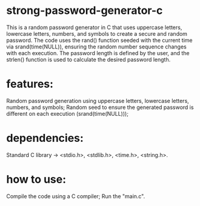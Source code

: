 # strong-password-generator-c
This is a random password generator in C that uses uppercase letters, lowercase letters, numbers, and symbols to create a secure and random password.
The code uses the rand() function seeded with the current time via srand(time(NULL)), ensuring the random number sequence changes with each execution. The password length is defined by the user, and the strlen() function is used to calculate the desired password length.
# features:
Random password generation using uppercase letters, lowercase letters, numbers, and symbols;
Random seed to ensure the generated password is different on each execution (srand(time(NULL)));
# dependencies:
Standard C library -> <stdio.h>, <stdlib.h>, <time.h>, <string.h>.
# how to use:
Compile the code using a C compiler;
Run the "main.c".
